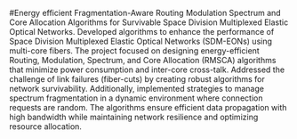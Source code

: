 #Energy efficient Fragmentation-Aware Routing Modulation Spectrum and Core Allocation Algorithms for Survivable Space Division Multiplexed Elastic Optical Networks.
Developed algorithms to enhance the performance of Space Division Multiplexed Elastic Optical
Networks (SDM-EONs) using multi-core fibers. The project focused on designing energy-efficient
Routing, Modulation, Spectrum,  and Core Allocation (RMSCA) algorithms that minimize power
consumption and inter-core cross-talk. Addressed the challenge of link failures (fiber-cuts) by
creating robust algorithms for network survivability. Additionally,  implemented strategies to
manage spectrum fragmentation in a dynamic environment where connection requests  are
random. The algorithms ensure efficient data propagation with high bandwidth while
maintaining network resilience and optimizing resource allocation.
